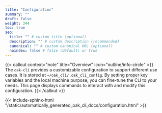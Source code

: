 ```yaml
---
title: "Configuration"
summary: ""
draft: false
weight: 344
toc: true
seo:
  title: "" # custom title (optional)
  description: "" # custom description (recommended)
  canonical: "" # custom canonical URL (optional)
  noindex: false # false (default) or true
---
```


{{< callout context="note" title="Overview" icon="outline/info-circle" >}}
  The `oak-cli` provides a customizable configuration to support different use cases.
  It is stored at `~/oak_cli/.oak_cli_config`.
  By setting proper key variables and the local machine purpose, you can fine-tune the CLI to your needs.
  This page displays commands to interact with and modify this configuration.
{{< /callout >}}

{{< include-sphinx-html "/static/automatically_generated_oak_cli_docs/configuration.html" >}}

